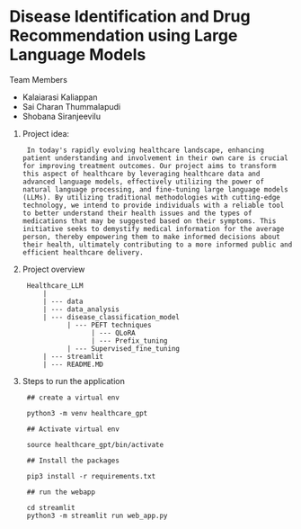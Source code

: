 # Disease Identification and Drug Recommendation using Large Language Models

Team Members
  - Kalaiarasi Kaliappan
  - Sai Charan Thummalapudi
  - Shobana Siranjeevilu

1. Project idea:

        In today's rapidly evolving healthcare landscape, enhancing patient understanding and involvement in their own care is crucial for improving treatment outcomes. Our project aims to transform this aspect of healthcare by leveraging healthcare data and advanced language models, effectively utilizing the power of natural language processing, and fine-tuning large language models (LLMs). By utilizing traditional methodologies with cutting-edge technology, we intend to provide individuals with a reliable tool to better understand their health issues and the types of medications that may be suggested based on their symptoms. This initiative seeks to demystify medical information for the average person, thereby empowering them to make informed decisions about their health, ultimately contributing to a more informed public and efficient healthcare delivery.


2. Project overview

        Healthcare_LLM
            |
            | --- data
            | --- data_analysis
            | --- disease_classification_model
                  | --- PEFT techniques
                        | --- QLoRA
                        | --- Prefix_tuning
                  | --- Supervised_fine_tuning
            | --- streamlit
            | --- README.MD 




3. Steps to run the application

        ## create a virtual env

        python3 -m venv healthcare_gpt   

        ## Activate virtual env

        source healthcare_gpt/bin/activate

        ## Install the packages

        pip3 install -r requirements.txt

        ## run the webapp

        cd streamlit
        python3 -m streamlit run web_app.py
